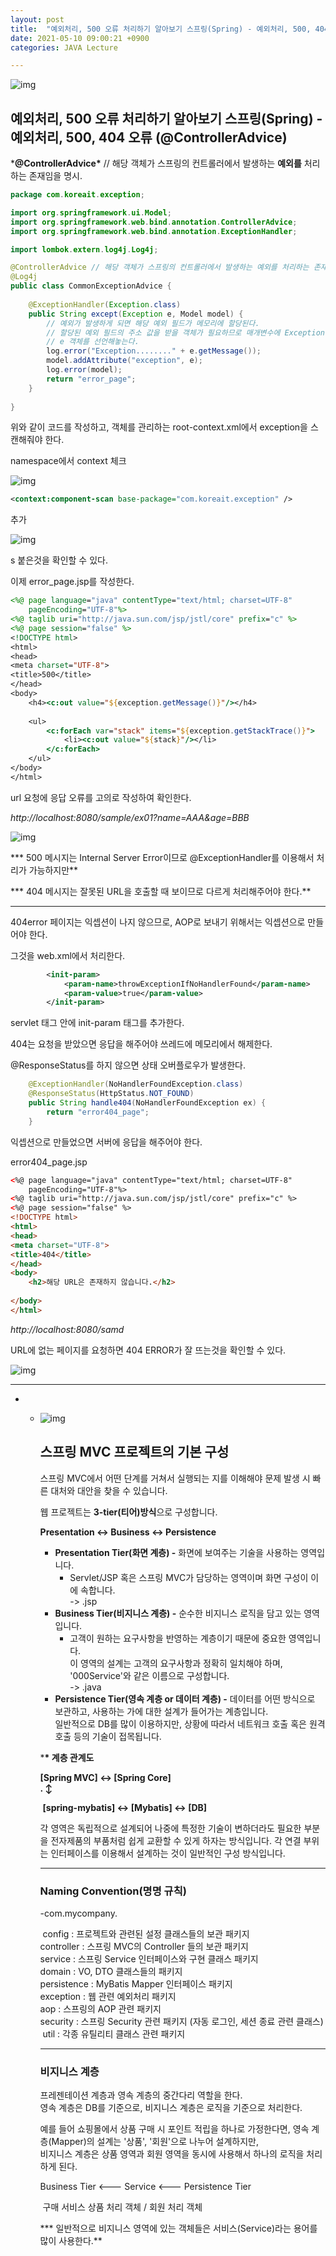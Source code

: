 ```yaml
---
layout: post
title:  "예외처리, 500 오류 처리하기 알아보기 스프링(Spring) - 예외처리, 500, 404 오류 (@ControllerAdvice)"
date: 2021-05-10 09:00:21 +0900
categories: JAVA Lecture

---
```


![img](https://blog.kakaocdn.net/dn/0k7OA/btq4s2NKn16/9nK6amTJW7f1FeINbEmsJ1/img.png)

## 예외처리, 500 오류 처리하기 알아보기 스프링(Spring) - 예외처리, 500, 404 오류 (@ControllerAdvice)



***@ControllerAdvice\*** // 해당 객체가 스프링의 컨트롤러에서 발생하는 **예외를** 처리하는 존재임을 명시.



```java
package com.koreait.exception;

import org.springframework.ui.Model;
import org.springframework.web.bind.annotation.ControllerAdvice;
import org.springframework.web.bind.annotation.ExceptionHandler;

import lombok.extern.log4j.Log4j;

@ControllerAdvice // 해당 객체가 스프링의 컨트롤러에서 발생하는 예외를 처리하는 존재임을 명시.
@Log4j
public class CommonExceptionAdvice {
	
	@ExceptionHandler(Exception.class)
	public String except(Exception e, Model model) {
		// 예외가 발생하게 되면 해당 예외 필드가 메모리에 할당된다.
		// 할당된 예외 필드의 주소 값을 받을 객체가 필요하므로 매개변수에 Exception타입의
		// e 객체를 선언해놓는다.
		log.error("Exception........" + e.getMessage());
		model.addAttribute("exception", e);
		log.error(model);
		return "error_page";
	}
	
}
```



위와 같이 코드를 작성하고, 객체를 관리하는 root-context.xml에서 exception을 스캔해줘야 한다.

namespace에서 context 체크

![img](https://blog.kakaocdn.net/dn/dT9ClC/btq4uIBBeYA/v8qBQEUIKLz2UQ18Xd6KAK/img.png)

```xml
<context:component-scan base-package="com.koreait.exception" /> 
```

추가



![img](https://blog.kakaocdn.net/dn/cC3C19/btq4p3HaXuj/BJmWk0ijk0tpmnJdy8Db00/img.png)

s 붙은것을 확인할 수 있다.



이제 error_page.jsp를 작성한다.

```jsp
<%@ page language="java" contentType="text/html; charset=UTF-8"
    pageEncoding="UTF-8"%>
<%@ taglib uri="http://java.sun.com/jsp/jstl/core" prefix="c" %>
<%@ page session="false" %>
<!DOCTYPE html>
<html>
<head>
<meta charset="UTF-8">
<title>500</title>
</head>
<body>
	<h4><c:out value="${exception.getMessage()}"/></h4>
	
	<ul>
		<c:forEach var="stack" items="${exception.getStackTrace()}">
			<li><c:out value="${stack}"/></li>
		</c:forEach>
	</ul>
</body>
</html>
```



url 요청에 응답 오류를 고의로 작성하여 확인한다.

*http://localhost:8080/sample/ex01?name=AAA&age=BBB*

![img](https://blog.kakaocdn.net/dn/9s26A/btq4q3fFeGj/6hIsfPkZpqZvpA1KsH8wIK/img.png)



*** 500 메시지는 Internal Server Error이므로 @ExceptionHandler를 이용해서 처리가 가능하지만**

*** 404 메시지는 잘못된 URL을 호출할 때 보이므로 다르게 처리해주어야 한다.**

------

404error 페이지는 익셉션이 나지 않으므로, AOP로 보내기 위해서는 익셉션으로 만들어야 한다.

그것을 web.xml에서 처리한다.

```xml
		<init-param>
			<param-name>throwExceptionIfNoHandlerFound</param-name>
			<param-value>true</param-value>
		</init-param>
```

servlet 태그 안에 init-param 태그를 추가한다.



404는 요청을 받았으면 응답을 해주어야 쓰레드에 메모리에서 해제한다. 

@ResponseStatus를 하지 않으면 상태 오버플로우가 발생한다.

```java
	@ExceptionHandler(NoHandlerFoundException.class)
	@ResponseStatus(HttpStatus.NOT_FOUND)
	public String handle404(NoHandlerFoundException ex) {
		return "error404_page";
	}
```

익셉션으로 만들었으면 서버에 응답을 해주어야 한다.





error404_page.jsp

```html
<%@ page language="java" contentType="text/html; charset=UTF-8"
    pageEncoding="UTF-8"%>
<%@ taglib uri="http://java.sun.com/jsp/jstl/core" prefix="c" %>
<%@ page session="false" %>
<!DOCTYPE html>
<html>
<head>
<meta charset="UTF-8">
<title>404</title>
</head>
<body>
	<h2>해당 URL은 존재하지 않습니다.</h2>
	
</body>
</html>
```

 

*http://localhost:8080/samd*

URL에 없는 페이지를 요청하면 404 ERROR가 잘 뜨는것을 확인할 수 있다.

![img](https://blog.kakaocdn.net/dn/bWB9EX/btq4rysW8fR/80APY0vK7vT9EECbA3rXK0/img.png)







----

- - ![img](https://blog.kakaocdn.net/dn/cDclnk/btq4s36X7S6/KCQPJKPyCLFDbkcMqn9KK1/img.png)

    

    ## 스프링 MVC 프로젝트의 기본 구성 

    

    스프링 MVC에서 어떤 단계를 거쳐서 실행되는 지를 이해해야 문제 발생 시 빠른 대처와 대안을 찾을 수 있습니다.

    웹 프로젝트는 **3-tier(티어)방식**으로 구성합니다.

    **Presentation ↔ Business ↔ Persistence**

    - **Presentation Tier(화면 계층) -** 화면에 보여주는 기술을 사용하는 영역입니다. 
      - Servlet/JSP 혹은 스프링 MVC가 담당하는 영역이며 화면 구성이 이에 속합니다.  
        -> .jsp
    - **Business Tier(비지니스 계층) -** 순수한 비지니스 로직을 담고 있는 영역입니다.
      - 고객이 원하는 요구사항을 반영하는 계층이기 때문에 중요한 영역입니다.  
        이 영역의 설계는 고객의 요구사항과 정확히 일치해야 하며, '000Service'와 같은 이름으로 구성합니다.  
        -> .java 
    - **Persistence Tier(영속 계층 or 데이터 계층) -** 데이터를 어떤 방식으로 보관하고, 사용하는 가에 대한 설계가 들어가는 계층입니다.  
      일반적으로 DB를 많이 이용하지만, 상황에 따라서 네트워크 호출 혹은 원격 호출 등의 기술이 접목됩니다.

    

    ***\* 계층 관계도**

    **[Spring MVC] ↔ [Spring Core]  
          .       ↕**                

    ​                                **[spring-mybatis] ↔ [Mybatis] ↔ [DB]**

    각 영역은 독립적으로 설계되어 나중에 특정한 기술이 변하더라도 필요한 부분을 전자제품의 부품처럼 쉽게 교환할 수 있게 하자는 방식입니다. 각 연결 부위는 인터페이스를 이용해서 설계하는 것이 일반적인 구성 방식입니다.

    ------

    ### Naming Convention(명명 규칙)

    -com.mycompany.

    ​                   config       : 프로젝트와 관련된 설정 클래스들의 보관 패키지  
    ​                   controller    : 스프링 MVC의 Controller 들의 보관 패키지  
    ​                   service      :  스프링 Service 인터페이스와 구현 클래스 패키지  
    ​                   domain     : VO, DTO 클래스들의 패키지  
    ​                   persistence  :  MyBatis Mapper 인터페이스 패키지  
    ​                   exception    :   웹 관련 예외처리 패키지  
    ​                   aop         :   스프링의 AOP 관련 패키지  
    ​                   security      :  스프링 Security 관련 패키지 (자동 로그인, 세션 종료 관련 클래스)
    ​                   util           : 각종 유틸리티 클래스 관련 패키지  

    ------

    ### **비지니스 계층**

    프레젠테이션 계층과 영속 계층의 중간다리 역할을 한다.  
    영속 계층은 DB를 기준으로, 비지니스 계층은 로직을 기준으로 처리한다.  

    예를 들어 쇼핑몰에서 상품 구매 시 포인트 적립을 하나로 가정한다면, 
    영속 계층(Mapper)의 설계는 '상품', '회원'으로 나누어 설계하지만,  
    비지니스 계층은 상품 영역과 회원 영역을 동시에 사용해서 하나의 로직을 처리하게 된다.

    Business Tier  <---   Service  <---  Persistence Tier

    ​          구매 서비스                           상품 처리 객체 / 회원 처리 객체 

    *** 일반적으로 비지니스 영역에 있는 객체들은 서비스(Service)라는 용어를 많이 사용한다.**